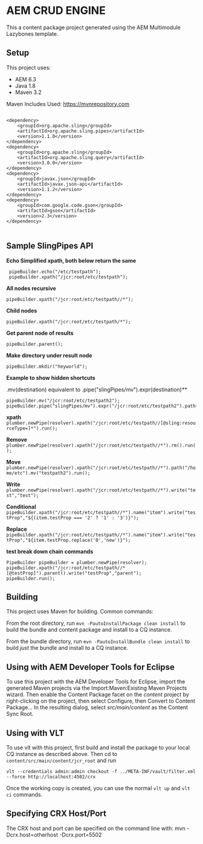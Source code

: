 AEM CRUD ENGINE
===============

This a content package project generated using the AEM Multimodule Lazybones template.

## Setup
This project uses:
* AEM 6.3
* Java 1.8
* Maven 3.2

Maven Includes Used: https://mvnrepository.com
<pre>
<code>
&lt;dependency&gt;
    &lt;groupId&gt;org.apache.sling&lt;/groupId&gt;
    &lt;artifactId&gt;org.apache.sling.pipes&lt;/artifactId&gt;
    &lt;version&gt;1.1.0&lt;/version&gt;
&lt;/dependency&gt;
&lt;dependency&gt;
    &lt;groupId&gt;org.apache.sling&lt;/groupId&gt;
    &lt;artifactId&gt;org.apache.sling.query&lt;/artifactId&gt;
    &lt;version&gt;3.0.0&lt;/version&gt;
&lt;/dependency&gt;
&lt;dependency&gt;
    &lt;groupId&gt;javax.json&lt;/groupId&gt;
    &lt;artifactId&gt;javax.json-api&lt;/artifactId&gt;
    &lt;version&gt;1.1.2&lt;/version&gt;
&lt;/dependency&gt;
&lt;dependency&gt;
    &lt;groupId&gt;com.google.code.gson&lt;/groupId&gt;
    &lt;artifactId&gt;gson&lt;/artifactId&gt;
    &lt;version&gt;2.3&lt;/version&gt;
&lt;/dependency&gt;
</code>
</pre>

## Sample SlingPipes API


 **Echo Simplified xpath, both below return the same**
 
 ```$java
  pipeBuilder.echo("/etc/testpath");
  pipeBuilder.xpath("/jcr:root/etc/testpath");
```
 
 **All nodes recursive**
 
 `pipeBuilder.xpath("/jcr:root/etc/testpath//*");`

 **Child nodes**
 
 `pipeBuilder.xpath("/jcr:root/etc/testpath/*");`

 **Get parent node of results**
 
 `pipeBuilder.parent();`

 **Make directory under result node**
 
 `pipeBuilder.mkdir("heyworld");`

 **Example to show hidden shortcuts**
 
 .mv(destination) equivalent to .pipe("slingPipes/mv").expr(destination)**

 ```$java
 pipeBuilder.mv("/jcr:root/etc/testpath2");
 pipeBuilder.pipe("slingPipes/mv").expr("/jcr:root/etc/testpath2").path();
 ```

 **xpath**
 `plumber.newPipe(resolver).xpath("/jcr:root/etc/testpath//[@sling:resourceType=]*").run();`

 **Remove**
 `plumber.newPipe(resolver).xpath("/jcr:root/etc/testpath//*").rm().run();`

 **Move**
 `plumber.newPipe(resolver).xpath("/jcr:root/etc/testpath//*").path("/home/etc").mv("testpath2").run();`

 **Write**
 `plumber.newPipe(resolver).xpath("/jcr:root/etc/testpath//*").write("test","test");`

 **Conditional**
 `pipeBuilder.xpath("/jcr:root/etc/testpath//*").name("item").write("testProp","${(item.testProp === '2' ? '1' : '3')}");`
 
 **Replace**
 `pipeBuilder.xpath("/jcr:root/etc/testpath//*").name("item").write("testProp","${item.testProp.replace('0','new')}");`

 **test break down chain commands**
 ```$java
 PipeBuilder pipeBuilder = plumber.newPipe(resolver);
 pipeBuilder.xpath("/jcr:root/etc/testpath//*[@testProp]").parent().write("testProp","parent");
 pipeBuilder.run();
```

## Building

This project uses Maven for building. Common commands:

From the root directory, run ``mvn -PautoInstallPackage clean install`` to build the bundle and content package and install to a CQ instance.

From the bundle directory, run ``mvn -PautoInstallBundle clean install`` to build *just* the bundle and install to a CQ instance.

## Using with AEM Developer Tools for Eclipse

To use this project with the AEM Developer Tools for Eclipse, import the generated Maven projects via the Import:Maven:Existing Maven Projects wizard. Then enable the Content Package facet on the _content_ project by right-clicking on the project, then select Configure, then Convert to Content Package... In the resulting dialog, select _src/main/content_ as the Content Sync Root.

## Using with VLT

To use vlt with this project, first build and install the package to your local CQ instance as described above. Then cd to `content/src/main/content/jcr_root` and run

`vlt --credentials admin:admin checkout -f ../META-INF/vault/filter.xml --force http://localhost:4502/crx`

Once the working copy is created, you can use the normal `vlt up` and `vlt ci` commands.

## Specifying CRX Host/Port

The CRX host and port can be specified on the command line with:
mvn -Dcrx.host=otherhost -Dcrx.port=5502 <goals>


